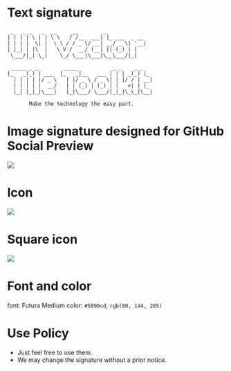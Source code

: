 # Text signature
```
 _   _ _   _  __     __        _             
| | | | \ | | \ \   / /__  ___| |_ ___  _ __ 
| | | |  \| |  \ \ / / _ \/ __| __/ _ \| '__|
| |_| | |\  |   \ V /  __/ (__| || (_) | |   
 \___/|_| \_|    \_/ \___|\___|\__\___/|_|   
                                             
 _____ _ _        _____           _ _    _ _   
|_   _(_) | ___  |_   _|__   ___ | | | _(_) |_ 
  | | | | |/ _ \   | |/ _ \ / _ \| | |/ / | __|
  | | | | |  __/   | | (_) | (_) | |   <| | |_ 
  |_| |_|_|\___|   |_|\___/ \___/|_|_|\_\_|\__|

       Make the technology the easy part.
```
# Image signature designed for GitHub Social Preview
![](https://un-vector-tile-toolkit.github.io/signature/logo.png)

# Icon
![](https://un-vector-tile-toolkit.github.io/signature/icon.png)

# Square icon
![](https://un-vector-tile-toolkit.github.io/signature/square-icon.png)

# Font and color
font: Futura Medium
color: `#5090cd`, `rgb(80, 144, 205)`

# Use Policy
- Just feel free to use them.
- We may change the signature without a prior notice.
